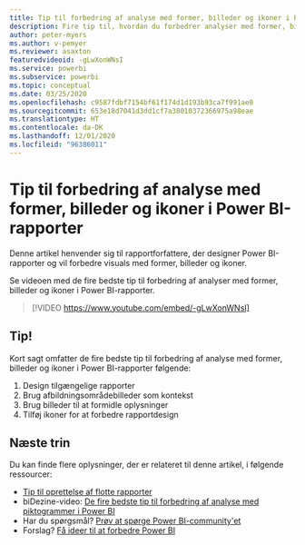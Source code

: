 ```yaml
---
title: Tip til forbedring af analyse med former, billeder og ikoner i Power BI-rapporter
description: Fire tip til, hvordan du forbedrer analyser med former, billeder og ikoner i Power BI-rapportvisuals, i Power BI Desktop eller i Power BI-tjenesten.
author: peter-myers
ms.author: v-pemyer
ms.reviewer: asaxton
featuredvideoid: -gLwXonWNsI
ms.service: powerbi
ms.subservice: powerbi
ms.topic: conceptual
ms.date: 03/25/2020
ms.openlocfilehash: c9587fdbf7154bf61f174d1d193b93ca7f991ae0
ms.sourcegitcommit: 653e18d7041d3dd1cf7a38010372366975a98eae
ms.translationtype: HT
ms.contentlocale: da-DK
ms.lasthandoff: 12/01/2020
ms.locfileid: "96386011"
---
```

# <a name="tips-to-improve-analysis-with-shapes-images-and-icons-in-power-bi-reports"></a>Tip til forbedring af analyse med former, billeder og ikoner i Power BI-rapporter

Denne artikel henvender sig til rapportforfattere, der designer Power BI-rapporter og vil forbedre visuals med former, billeder og ikoner.

Se videoen med de fire bedste tip til forbedring af analyser med former, billeder og ikoner i Power BI-rapporter.

> [!VIDEO https://www.youtube.com/embed/-gLwXonWNsI]

## <a name="tips"></a>Tip!

Kort sagt omfatter de fire bedste tip til forbedring af analyse med former, billeder og ikoner i Power BI-rapporter følgende:

1. Design tilgængelige rapporter
1. Brug afbildningsområdebilleder som kontekst
1. Brug billeder til at formidle oplysninger
1. Tilføj ikoner for at forbedre rapportdesign

## <a name="next-steps"></a>Næste trin

Du kan finde flere oplysninger, der er relateret til denne artikel, i følgende ressourcer:

- [Tip til oprettelse af flotte rapporter](../create-reports/desktop-tips-and-tricks-for-creating-reports.md)
- biDezine-video: [De fire bedste tip til forbedring af analyse med piktogrammer i Power BI](https://www.youtube.com/watch?v=-gLwXonWNsI)
- Har du spørgsmål? [Prøv at spørge Power BI-community'et](https://community.powerbi.com/)
- Forslag? [Få ideer til at forbedre Power BI](https://ideas.powerbi.com/)

